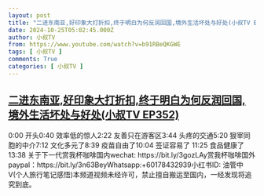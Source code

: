 ```yaml
---
layout: post
title: "二进东南亚,好印象大打折扣,终于明白为何反润回国,境外生活坏处与好处(小叔TV EP352)"
date: 2024-10-25T05:02:45.000Z
author: 小叔TV
from: https://www.youtube.com/watch?v=b91RBeQKGWE
tags: [ 小叔TV ]
comments: True
categories: [ 小叔TV ]
---
```

<!--1729832565000-->
[二进东南亚,好印象大打折扣,终于明白为何反润回国,境外生活坏处与好处(小叔TV EP352)](https://www.youtube.com/watch?v=b91RBeQKGWE)
------

<div>
0:00 开头0:40 效率低的惊人2:22 友善只在游客区3:44 头疼的交通5:20 狠宰同胞的中介7:12 文化多元了8:39 疫苗自由了10:04 签证容易了 11:25 食品健康了13:38 关于下一代赏我杯咖啡国内wechat: https://bit.ly/3gozLAy赏我杯咖啡国外paypal：https://bit.ly/3n63BeyWhatsapp:+60178432939小红书ID: 油管中V(个人旅行笔记感悟)本频道视频未经许可，禁止擅自搬运至国内，一经发现将追究到底。
</div>
